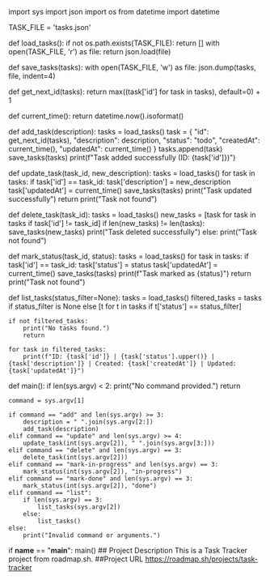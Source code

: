 import sys
import json
import os
from datetime import datetime

TASK_FILE = 'tasks.json'

def load_tasks():
    if not os.path.exists(TASK_FILE):
        return []
    with open(TASK_FILE, 'r') as file:
        return json.load(file)

def save_tasks(tasks):
    with open(TASK_FILE, 'w') as file:
        json.dump(tasks, file, indent=4)

def get_next_id(tasks):
    return max((task['id'] for task in tasks), default=0) + 1

def current_time():
    return datetime.now().isoformat()

def add_task(description):
    tasks = load_tasks()
    task = {
        "id": get_next_id(tasks),
        "description": description,
        "status": "todo",
        "createdAt": current_time(),
        "updatedAt": current_time()
    }
    tasks.append(task)
    save_tasks(tasks)
    print(f"Task added successfully (ID: {task['id']})")

def update_task(task_id, new_description):
    tasks = load_tasks()
    for task in tasks:
        if task['id'] == task_id:
            task['description'] = new_description
            task['updatedAt'] = current_time()
            save_tasks(tasks)
            print("Task updated successfully")
            return
    print("Task not found")

def delete_task(task_id):
    tasks = load_tasks()
    new_tasks = [task for task in tasks if task['id'] != task_id]
    if len(new_tasks) != len(tasks):
        save_tasks(new_tasks)
        print("Task deleted successfully")
    else:
        print("Task not found")

def mark_status(task_id, status):
    tasks = load_tasks()
    for task in tasks:
        if task['id'] == task_id:
            task['status'] = status
            task['updatedAt'] = current_time()
            save_tasks(tasks)
            print(f"Task marked as {status}")
            return
    print("Task not found")

def list_tasks(status_filter=None):
    tasks = load_tasks()
    filtered_tasks = tasks if status_filter is None else [t for t in tasks if t['status'] == status_filter]

    if not filtered_tasks:
        print("No tasks found.")
        return

    for task in filtered_tasks:
        print(f"ID: {task['id']} | {task['status'].upper()} | {task['description']} | Created: {task['createdAt']} | Updated: {task['updatedAt']}")

def main():
    if len(sys.argv) < 2:
        print("No command provided.")
        return

    command = sys.argv[1]

    if command == "add" and len(sys.argv) >= 3:
        description = " ".join(sys.argv[2:])
        add_task(description)
    elif command == "update" and len(sys.argv) >= 4:
        update_task(int(sys.argv[2]), " ".join(sys.argv[3:]))
    elif command == "delete" and len(sys.argv) == 3:
        delete_task(int(sys.argv[2]))
    elif command == "mark-in-progress" and len(sys.argv) == 3:
        mark_status(int(sys.argv[2]), "in-progress")
    elif command == "mark-done" and len(sys.argv) == 3:
        mark_status(int(sys.argv[2]), "done")
    elif command == "list":
        if len(sys.argv) == 3:
            list_tasks(sys.argv[2])
        else:
            list_tasks()
    else:
        print("Invalid command or arguments.")

if __name__ == "__main__":
    main()
    ## Project Description
    This is a Task Tracker project from roadmap.sh.
    ##Project URL
    https://roadmap.sh/projects/task-tracker
